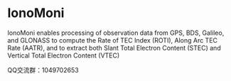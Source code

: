 # IonoMoni
IonoMoni enables processing of observation data from GPS, BDS, Galileo, and GLONASS to compute the Rate of TEC Index (ROTI), Along Arc TEC Rate (AATR), and to extract both Slant Total Electron Content (STEC) and Vertical Total Electron Content (VTEC) 

QQ交流群：1049702653
